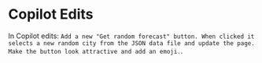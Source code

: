 # Copilot Edits
In Copilot edits: `Add a new "Get random forecast" button. When clicked it selects a new random city from the JSON data file and update the page. Make the button look attractive and add an emoji.`.